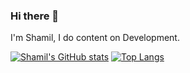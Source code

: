 ### Hi there 👋
I'm Shamil, I do content on Development.

[![Shamil's GitHub stats](https://github-readme-stats.vercel.app/api?username=rumblfn)](https://github.com/anuraghazra/github-readme-stats)
[![Top Langs](https://github-readme-stats.vercel.app/api/top-langs/?username=rumblfn&layout=compact)](https://github.com/anuraghazra/github-readme-stats)
